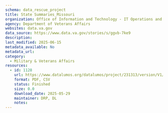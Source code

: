 ```yaml
---
schema: data_rescue_project 
title: State Summaries_Missouri
organization: Office of Information and Technology - IT Operations and Services (ITOPS)
agency: Department of Veterans Affairs
websites: data.va.gov
data_source: https://www.data.va.gov/stories/s/ggvb-7ke9
description: 
last_modified: 2025-06-15
metadata_available: No
metadata_url: 
category:
  - Military & Veterans Affairs 
resources:
  - id: 1128
    url: https://www.datalumos.org/datalumos/project/231313/version/V1/view
    format: PDF, CSV
    status: Finished
    size: 0.0
    download_date: 2025-05-29
    maintainer: DRP, DL
    notes: 
---
```

